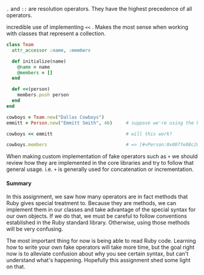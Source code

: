 `.` and `::` are resolution operators. They have the highest precedence of all operators. 

incredible use of implementing  `<<` . Makes the most sense when working with classes that represent a collection. 

```ruby
class Team
  attr_accessor :name, :members

  def initialize(name)
    @name = name
    @members = []
  end

  def <<(person)
    members.push person
  end
end

cowboys = Team.new("Dallas Cowboys")
emmitt = Person.new("Emmitt Smith", 46)     # suppose we're using the Person class from earlier

cowboys << emmitt                           # will this work?

cowboys.members                             # => [#<Person:0x007fe08c209530>]
```

When making custom implementation of fake operators such as `+` we should review how they are implemented in the core libraries and try to follow that general usage. i.e. `+` is generally used for concatenation or incrementation.


#### Summary

In this assignment, we saw how many operators are in fact methods that Ruby gives special treatment to. Because they are methods, we can implement them in our classes and take advantage of the special syntax for our own objects. If we do that, we must be careful to follow conventions established in the Ruby standard library. Otherwise, using those methods will be very confusing.

The most important thing for now is being able to read Ruby code. Learning how to write your own fake operators will take more time, but the goal right now is to alleviate confusion about why you see certain syntax, but can't understand what's happening. Hopefully this assignment shed some light on that.